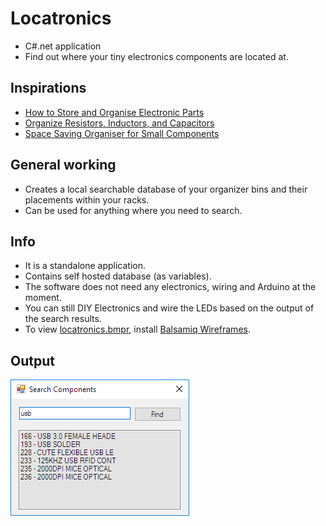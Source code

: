 # Locatronics
 - C#.net application
 - Find out where your tiny electronics components are located at.


## Inspirations
 - [How to Store and Organise Electronic Parts](https://youtu.be/BSGmdM2NbQk)
 - [Organize Resistors, Inductors, and Capacitors](https://youtu.be/Aqd2HNG5IQY)
 - [Space Saving Organiser for Small Components](https://youtu.be/FJgynvN0D0w)


## General working
 - Creates a local searchable database of your organizer bins and their placements within your racks.
 - Can be used for anything where you need to search.


## Info
 - It is a standalone application.
 - Contains self hosted database (as variables).
 - The software does not need any electronics, wiring and Arduino at the moment.
 - You can still DIY Electronics and wire the LEDs based on the output of the search results.
 - To view [locatronics.bmpr](locatronics.bmpr), install [Balsamiq Wireframes](https://balsamiq.com/wireframes/desktop/).


## Output
![Search Components](search.png)
